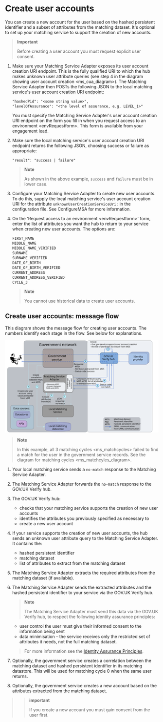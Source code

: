 Create user accounts
====================

You can create a new account for the user based on the hashed persistent
identifier and a subset of attributes from the matching dataset. It's
optional to set up your matching service to support the creation of new
accounts.

> **Important**
>
> Before creating a user account you must request explicit user consent.

1.  Make sure your Matching Service Adapter exposes its user account
    creation URI endpoint. This is the fully qualified URI to which the
    hub makes unknown user attribute queries (see step 4 in the
    diagram showing user account creation \<ms\_cua\_diagram\>). The
    Matching Service Adapter then POSTs the following JSON to the local
    matching service's user account creation URI endpoint:
    
    ```
    "hashedPid": "<some string value>",
    "levelOfAssurance": "<the level of assurance, e.g. LEVEL_1>"
    ``` 
    
    You must specify the Matching Service Adapter's user account creation
    URI endpoint on the form you fill in when you
    request access to an environment \<envRequestform\>. This form is
    available from your engagement lead.

1.  Make sure the local matching service's user account creation URI
    endpoint returns the following JSON, choosing success or failure as
    appropriate:

    ```
    "result": "success | failure"
    ```
 
     > **Note**
     >
     > As shown in the above example, `success` and `failure` must be in
     > lower case.

1.  Configure your Matching Service Adapter to create new user accounts.
    To do this, supply the local matching service's user account
    creation URI for the attribute `unknownUserCreationServiceUri:` in
    the configuration file. See ConfigureMSA for more information.
1.  On the 'Request access to an environment \<envRequestform\>' form,
    enter the list of attributes you want the hub to return to your
    service when creating new user accounts. The options are:

    ```
    FIRST_NAME
    MIDDLE_NAME
    MIDDLE_NAME_VERIFIED
    SURNAME
    SURNAME_VERIFIED
    DATE_OF_BIRTH
    DATE_OF_BIRTH_VERIFIED
    CURRENT_ADDRESS
    CURRENT_ADDRESS_VERIFIED
    CYCLE_3
    ```

    > **Note**
    >
    > You cannot use historical data to create user accounts.

Create user accounts: message flow
----------------------------------

This diagram shows the message flow for creating user accounts. The
numbers identify each stage in the flow. See below for explanations.

<a name="create-user-accounts-diagram"></a>

![image](accountcreationGraphic.svg)

> **Note**
>
> In this example, all 3 matching cycles \<ms\_matchcycles\> failed to
> find a match for the user in the government service records. See the
> diagram for matching cycles \<ms\_matchcyles\_diagram\>.

1.  Your local matching service sends a `no-match` response to the
    Matching Service Adapter.
1.  The Matching Service Adapter forwards the `no-match` response to the
    GOV.UK Verify hub.
1.  The GOV.UK Verify hub:
      * checks that your matching service supports the creation of new user accounts
      * identifies the attributes you previously specified as necessary to
      * create a new user account

4.  If your service supports the creation of new user accounts, the hub
    sends an unknown user attribute query to the Matching Service
    Adapter. It contains the:
     * hashed persistent identifier
     * matching dataset
     * list of attributes to extract from the matching dataset

5.  The Matching Service Adapter extracts the required attributes from
    the matching dataset (if available).
6.  The Matching Service Adapter sends the extracted attributes and the
    hashed persistent identifier to your service via the GOV.UK Verify
    hub.

    > **Note**
    >
    > The Matching Service Adapter must send this data via the GOV.UK
    > Verify hub, to respect the following identity assurance principles:
      * user control the user must give their informed consent to the information being sent
      * data minimisation – the service receives only the restricted set of attributes it needs, not the full matching dataset.
    >
    > For more information see the [Identity Assurance
    > Principles](https://www.gov.uk/government/uploads/system/uploads/attachment_data/file/361496/PCAG_IDA_Principles_3.1__4_.pdf).

7.  Optionally, the government service creates a correlation between the
    matching dataset and hashed persistent identifier in its matching
    datastore. This will be used for matching cycle 0 when the same user
    returns.
8.  Optionally, the government service creates a new account based on
    the attributes extracted from the matching dataset.

> > **important**
> >
> > If you create a new account you must gain consent from the user
> > first.
